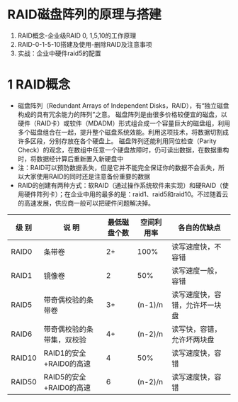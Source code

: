 # RAID磁盘阵列的原理与搭建

1. RAID概念-企业级RAID 0, 1,5,10的工作原理
2. RAID-0-1-5-10搭建及使用-删除RAID及注意事项
3. 实战：企业中硬件raid5的配置

# 1 RAID概念
- 磁盘阵列（Redundant Arrays of Independent Disks，RAID），有“独立磁盘构成的具有冗余能力的阵列”之意。 磁盘阵列是由很多价格较便宜的磁盘，以硬件（RAID卡）或软件（MDADM）形式组合成一个容量巨大的磁盘组，利用多个磁盘组合在一起，提升整个磁盘系统效能。利用这项技术，将数据切割成许多区段，分别存放在各个硬盘上。 磁盘阵列还能利用同位检查（Parity Check）的观念，在数组中任意一个硬盘故障时，仍可读出数据，在数据重构时，将数据经计算后重新置入新硬盘中
- 注：RAID可以预防数据丢失，但是它并不能完全保证你的数据不会丢失，所以大家使用RAID的同时还是注意备份重要的数据
- RAID的创建有两种方式：软RAID（通过操作系统软件来实现）和硬RAID（使用硬件阵列卡）；在企业中用的最多的是：raid1、raid5和raid10。不过随着云的高速发展，供应商一般可以把硬件问题解决掉。

|级 别|说 明|最低磁盘个数|空间利用率|各自的优缺点|
|-|-|-|-|-|
|RAID0|条带卷|2+|100%|读写速度快，不容错|
|RAID1|镜像卷|2|50%|读写速度一般，容错|
|RAID5|带奇偶校验的条带卷|3+|(n-1)/n|读写速度快，容错，允许坏一块盘|
|RAID6|带奇偶校验的条带集，双校验|4+|(n-2)/n|读写快，容错，允许坏两块盘|
|RAID10|RAID1的安全+RAID0的高速|4|50%|读写速度快，容错|
|RAID50|RAID5的安全+RAID0的高速|6|(n-2)/n|读写速度快，容错|
